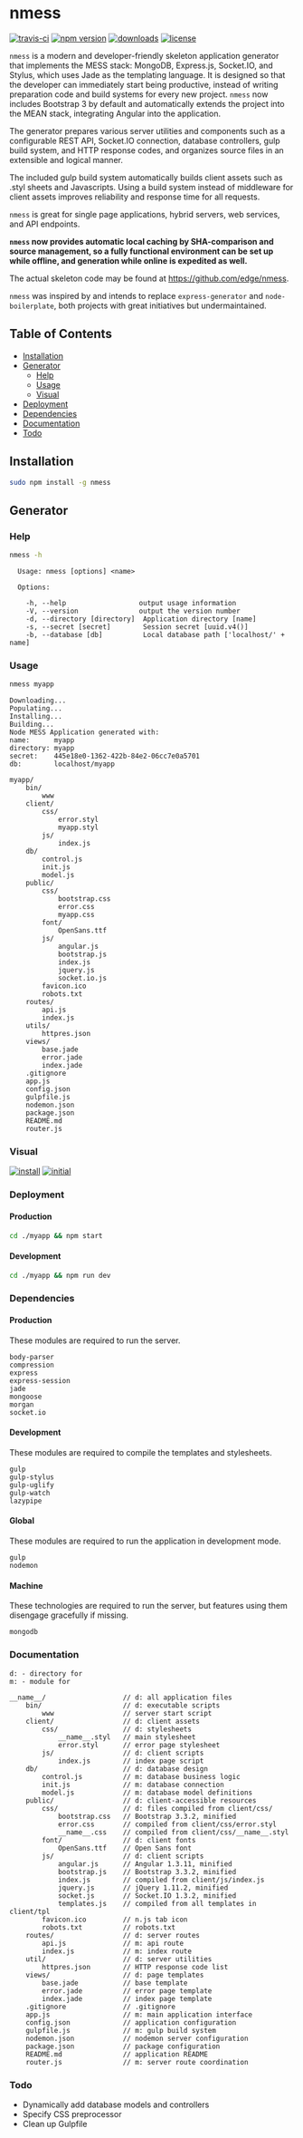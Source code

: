 # nmess

[![travis-ci](http://img.shields.io/travis/edge/nmess-generator.svg?style=flat-square)](https://travis-ci.org/edge/nmess-generator)
[![npm version](https://img.shields.io/npm/v/nmess.svg?style=flat-square)](https://npmjs.org/package/nmess)
[![downloads](http://img.shields.io/npm/dm/nmess.svg?style=flat-square)](https://npmjs.org/package/nmess)
[![license](http://img.shields.io/npm/l/nmess.svg?style=flat-square)](http://opensource.org/licenses/MIT)

`nmess` is a modern and developer-friendly skeleton application generator that implements the MESS stack: MongoDB, Express.js, Socket.IO, and Stylus, which uses Jade as the templating language. It is designed so that the developer can immediately start being productive, instead of writing preparation code and build systems for every new project. `nmess` now includes Bootstrap 3 by default and automatically extends the project into the MEAN stack, integrating Angular into the application.

The generator prepares various server utilities and components such as a configurable REST API, Socket.IO connection, database controllers, gulp build system, and HTTP response codes, and organizes source files in an extensible and logical manner.

The included gulp build system automatically builds client assets such as .styl sheets and Javascripts. Using a build system instead of middleware for client assets improves reliability and response time for all requests.

`nmess` is great for single page applications, hybrid servers, web services, and API endpoints.

**`nmess` now provides automatic local caching by SHA-comparison and source management, so a fully functional environment can be set up while offline, and generation while online is expedited as well.**

The actual skeleton code may be found at https://github.com/edge/nmess.

`nmess` was inspired by and intends to replace `express-generator` and `node-boilerplate`, both projects with great initiatives but undermaintained.

## Table of Contents
* [Installation](#installation)
* [Generator](#generator)
    * [Help](#help)
    * [Usage](#usage)
    * [Visual](#visual)
* [Deployment](#deployment)
* [Dependencies](#dependencies)
* [Documentation](#documentation)
* [Todo](#todo)

## Installation
```sh
sudo npm install -g nmess
```

## Generator

### Help
```sh
nmess -h
```

```
  Usage: nmess [options] <name>

  Options:

    -h, --help                  output usage information
    -V, --version               output the version number
    -d, --directory [directory]  Application directory [name]
    -s, --secret [secret]        Session secret [uuid.v4()]
    -b, --database [db]          Local database path ['localhost/' + name]
```

### Usage
```sh
nmess myapp
```

```
Downloading...
Populating...
Installing...
Building...
Node MESS Application generated with:
name:      myapp
directory: myapp
secret:    445e18e0-1362-422b-84e2-06cc7e0a5701
db:        localhost/myapp
```

```
myapp/
    bin/
        www
    client/
        css/
            error.styl
            myapp.styl
        js/
            index.js
    db/
        control.js
        init.js
        model.js
    public/
        css/
            bootstrap.css
            error.css
            myapp.css
        font/
            OpenSans.ttf
        js/
            angular.js
            bootstrap.js
            index.js
            jquery.js
            socket.io.js
        favicon.ico
        robots.txt
    routes/
        api.js
        index.js
    utils/
        httpres.json
    views/
        base.jade
        error.jade
        index.jade
    .gitignore
    app.js
    config.json
    gulpfile.js
    nodemon.json
    package.json
    README.md
    router.js
```

### Visual
[![install](http://i.j2.io/30OP.png)](http://i.j2.io/30OP.png)
[![initial](http://i.j2.io/FX1K.png)](http://i.j2.io/FX1K.png)

### Deployment
#### Production
```sh
cd ./myapp && npm start
```
#### Development
```sh
cd ./myapp && npm run dev
```

### Dependencies
#### Production
These modules are required to run the server.
```
body-parser
compression
express
express-session
jade
mongoose
morgan
socket.io
```
#### Development
These modules are required to compile the templates and stylesheets.
```
gulp
gulp-stylus
gulp-uglify
gulp-watch
lazypipe
```
#### Global
These modules are required to run the application in development mode.
```
gulp
nodemon
```
#### Machine
These technologies are required to run the server, but features using them disengage gracefully if missing.
```
mongodb
```

### Documentation
```
d: - directory for
m: - module for
```

```
__name__/                   // d: all application files
    bin/                    // d: executable scripts
        www                 // server start script
    client/                 // d: client assets
        css/                // d: stylesheets
            __name__.styl   // main stylesheet
            error.styl      // error page stylesheet
        js/                 // d: client scripts
            index.js        // index page script
    db/                     // d: database design
        control.js          // m: database business logic
        init.js             // m: database connection
        model.js            // m: database model definitions
    public/                 // d: client-accessible resources
        css/                // d: files compiled from client/css/
            bootstrap.css   // Bootstrap 3.3.2, minified
            error.css       // compiled from client/css/error.styl
            __name__.css    // compiled from client/css/__name__.styl
        font/               // d: client fonts
            OpenSans.ttf    // Open Sans font
        js/                 // d: client scripts
            angular.js      // Angular 1.3.11, minified
            bootstrap.js    // Bootstrap 3.3.2, minified
            index.js        // compiled from client/js/index.js
            jquery.js       // jQuery 1.11.2, minified
            socket.js       // Socket.IO 1.3.2, minified
            templates.js    // compiled from all templates in client/tpl
        favicon.ico         // n.js tab icon
        robots.txt          // robots.txt
    routes/                 // d: server routes
        api.js              // m: api route
        index.js            // m: index route
    util/                   // d: server utilities
        httpres.json        // HTTP response code list
    views/                  // d: page templates
        base.jade           // base template
        error.jade          // error page template
        index.jade          // index page template
    .gitignore              // .gitignore
    app.js                  // m: main application interface
    config.json             // application configuration
    gulpfile.js             // m: gulp build system
    nodemon.json            // nodemon server configuration
    package.json            // package configuration
    README.md               // application README
    router.js               // m: server route coordination
```

### Todo
- Dynamically add database models and controllers
- Specify CSS preprocessor
- Clean up Gulpfile
